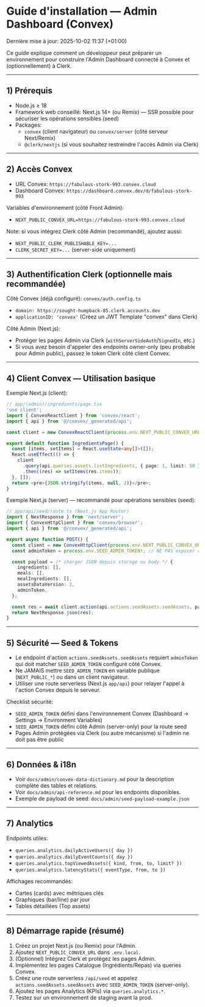 # Guide d'installation — Admin Dashboard (Convex)

Dernière mise à jour: 2025-10-02 11:37 (+01:00)

Ce guide explique comment un développeur peut préparer un environnement pour construire l'Admin Dashboard connecté à Convex et (optionnellement) à Clerk.

---

## 1) Prérequis

- Node.js ≥ 18
- Framework web conseillé: Next.js 14+ (ou Remix) — SSR possible pour sécuriser les opérations sensibles (seed)
- Packages:
  - `convex` (client navigateur) ou `convex/server` (côté serveur Next/Remix)
  - `@clerk/nextjs` (si vous souhaitez restreindre l'accès Admin via Clerk)

---

## 2) Accès Convex

- URL Convex: `https://fabulous-stork-993.convex.cloud`
- Dashboard Convex: `https://dashboard.convex.dev/d/fabulous-stork-993`

Variables d'environnement (côté Front Admin):

- `NEXT_PUBLIC_CONVEX_URL=https://fabulous-stork-993.convex.cloud`

Note: si vous intégrez Clerk côté Admin (recommandé), ajoutez aussi:

- `NEXT_PUBLIC_CLERK_PUBLISHABLE_KEY=...`
- `CLERK_SECRET_KEY=...` (server-side uniquement)

---

## 3) Authentification Clerk (optionnelle mais recommandée)

Côté Convex (déjà configuré): `convex/auth.config.ts`

- `domain: https://sought-humpback-85.clerk.accounts.dev`
- `applicationID: 'convex'` (Créez un JWT Template "convex" dans Clerk)

Côté Admin (Next.js):

- Protéger les pages Admin via Clerk (`withServerSideAuth`/`SignedIn`, etc.)
- Si vous avez besoin d'appeler des endpoints owner-only (peu probable pour Admin public), passez le token Clerk côté client Convex.

---

## 4) Client Convex — Utilisation basique

Exemple Next.js (client):

```ts
// app/(admin)/ingredients/page.tsx
'use client';
import { ConvexReactClient } from 'convex/react';
import { api } from '@/convex/_generated/api';

const client = new ConvexReactClient(process.env.NEXT_PUBLIC_CONVEX_URL!);

export default function IngredientsPage() {
  const [items, setItems] = React.useState<any[]>([]);
  React.useEffect(() => {
    client
      .query(api.queries.assets.listIngredients, { page: 1, limit: 50 })
      .then((res) => setItems(res.items));
  }, []);
  return <pre>{JSON.stringify(items, null, 2)}</pre>;
}
```

Exemple Next.js (server) — recommandé pour opérations sensibles (seed):

```ts
// app/api/seed/route.ts (Next.js App Router)
import { NextResponse } from 'next/server';
import { ConvexHttpClient } from 'convex/browser';
import { api } from '@/convex/_generated/api';

export async function POST() {
  const client = new ConvexHttpClient(process.env.NEXT_PUBLIC_CONVEX_URL!);
  const adminToken = process.env.SEED_ADMIN_TOKEN!; // NE PAS exposer côté client

  const payload = /* charger JSON depuis storage ou body */ {
    ingredients: [],
    meals: [],
    mealIngredients: [],
    assetsDataVersion: 2,
    adminToken,
  };

  const res = await client.action(api.actions.seedAssets.seedAssets, payload);
  return NextResponse.json(res);
}
```

---

## 5) Sécurité — Seed & Tokens

- Le endpoint d'action `actions.seedAssets.seedAssets` requiert `adminToken` qui doit matcher `SEED_ADMIN_TOKEN` configuré côté Convex.
- Ne JAMAIS mettre `SEED_ADMIN_TOKEN` en variable publique (`NEXT_PUBLIC_*`) ou dans un client navigateur.
- Utiliser une route serverless (Next.js `app/api`) pour relayer l'appel à l'action Convex depuis le serveur.

Checklist sécurité:

- `SEED_ADMIN_TOKEN` défini dans l'environnement Convex (Dashboard → Settings → Environment Variables)
- `SEED_ADMIN_TOKEN` défini côté Admin (server-only) pour la route seed
- Pages Admin protégées via Clerk (ou autre mécanisme) si l'admin ne doit pas être public

---

## 6) Données & i18n

- Voir `docs/admin/convex-data-dictionary.md` pour la description complète des tables et relations.
- Voir `docs/admin/api-reference.md` pour les endpoints disponibles.
- Exemple de payload de seed: `docs/admin/seed-payload-example.json`

---

## 7) Analytics

Endpoints utiles:

- `queries.analytics.dailyActiveUsers({ day })`
- `queries.analytics.dailyEventCounts({ day })`
- `queries.analytics.topViewedAssets({ kind, from, to, limit? })`
- `queries.analytics.latencyStats({ eventType, from, to })`

Affichages recommandés:

- Cartes (cards) avec métriques clés
- Graphiques (bar/line) par jour
- Tables détaillées (Top assets)

---

## 8) Démarrage rapide (résumé)

1. Créez un projet Next.js (ou Remix) pour l'Admin.
2. Ajoutez `NEXT_PUBLIC_CONVEX_URL` dans `.env.local`.
3. (Optionnel) Intégrez Clerk et protégez les pages Admin.
4. Implémentez les pages Catalogue (Ingrédients/Repas) via queries Convex.
5. Créez une route serverless `/api/seed` et appelez `actions.seedAssets.seedAssets` avec `SEED_ADMIN_TOKEN` (server-only).
6. Ajoutez les pages Analytics (KPIs) via `queries.analytics.*`.
7. Testez sur un environnement de staging avant la prod.
